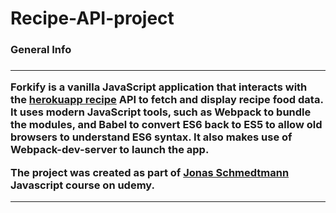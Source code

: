 <h1>Recipe-API-project</h1>

<h3>General Info<h3>
<hr>
  <p>
    Forkify is a vanilla JavaScript application that interacts with the <a href="https://recipesapi.herokuapp.com/">herokuapp recipe</a> API to fetch and display recipe food data.
    It uses modern JavaScript tools, such as Webpack to bundle the modules, and Babel to convert ES6 back to ES5 to allow old browsers to understand ES6 syntax.
    It also makes use of Webpack-dev-server to launch the app.
  </p>
  <p>
    The project was created as part of <a href="https://github.com/jonasschmedtmann">Jonas Schmedtmann</a> Javascript course on udemy.
  </p>
<hr>
 
